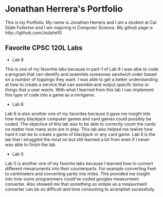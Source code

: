 
# Jonathan Herrera's Portfolio 

This is my Portfolio. My name is Jonathan Herrera and I am a student at Cal State Fullerton and I am majoring in Computer Science. My github page is http:://github.com/Jodahe10

## Favorite CPSC 120L Labs 

* Lab 8

This is one of my favortite labs because in part-1 of Lab 8 I was able to code a program that can identify and assemble someones sandwich order based on a number of toppings they want. I was able to get a better understanding at how to create a service that can asemble and output specifc items or things that a user wants. With what I learned from this lab I can implement this type of code into a game as a minigame. 

* Lab 6

Lab 6 is also another one of my favorites because it gave me insight into how many blackjack computer games and card games could possibly be coded. The objective of this lab was to be able to correctly count the cards no matter how many aces are in play. This lab also helped me realize how hard it can be to create a game of blackjack or any card game. Lab 6 is the lab that i struggled the most on but still learned a lot from even if I never was able to finish the lab. 

* Lab 5 

Lab 5 is another one of my favorite labs because I learned how to convert different mesaruments into their counterparts. For example converting Feet to centimeters and converting yards into miles. This provided me insight into how some programmers could've coded googles measurment converter. Also showed me that something so simple as a measurment converter can be so difficult and time consuming to acomplish sucessfully. 